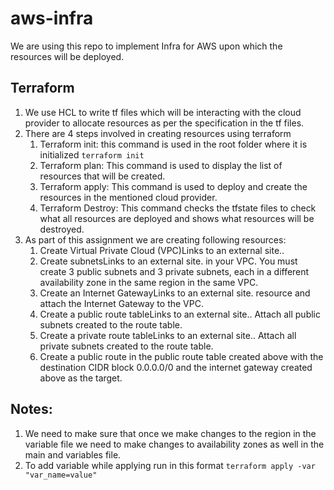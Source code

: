 # aws-infra
We are using this repo to implement Infra for AWS upon which the resources will be deployed.

## Terraform 
1. We use HCL to write tf files which will be interacting with the cloud provider to allocate resources as per the specification in the tf files.
2. There are 4 steps involved in creating resources using terraform
   1. Terraform init: this command is used in the root folder where it is initialized `terraform init`
   2. Terraform plan: This command is used to display the list of resources that will be created.
   3. Terraform apply: This command is used to deploy and create the resources in the mentioned cloud provider.
   4. Terraform Destroy: This command checks the tfstate files to check what all resources are deployed and shows what resources will be destroyed.
3. As part of this assignment we are creating following resources:
   1. Create Virtual Private Cloud (VPC)Links to an external site..
   2. Create subnetsLinks to an external site. in your VPC. You must create 3 public subnets and 3 private subnets, each in a different availability zone in the same region in the same VPC.
   3. Create an Internet GatewayLinks to an external site. resource and attach the Internet Gateway to the VPC.
   4. Create a public route tableLinks to an external site.. Attach all public subnets created to the route table.
   5. Create a private route tableLinks to an external site.. Attach all private subnets created to the route table.
   6. Create a public route in the public route table created above with the destination CIDR block 0.0.0.0/0 and the internet gateway created above as the target.

## Notes:
1. We need to make sure that once we make changes to the region in the variable file we need to make changes to availability zones as well in the main and variables file.
2. To add variable while applying run in this format `terraform apply -var "var_name=value"`
